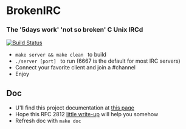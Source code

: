 # BrokenIRC
### The '5days work' 'not so broken' C Unix IRCd
[![Build Status](https://travis-ci.org/trevisg/PSU_myirc_2017BrokenStuffisBack.svg?branch=master)](https://travis-ci.org/trevisg/PSU_myirc_2017BrokenStuffisBack)

- ```make server && make clean ``` to build
- ```./server [port] ``` to run (6667 is the default for most IRC servers)
- Connect your favorite client and join a #channel
- Enjoy

## Doc

- U'll find this project documentation at [this page](https://trevisg.github.io/PSU_myirc_2017BrokenStuffisBack)
- Hope this RFC 2812 [little write-up](https://github.com/trevisg/PSU_myirc_2017BrokenStuffisBack/blob/master/bonus/RFC2812Markdown.md) will help you somehow
- Refresh doc with ```make doc```
